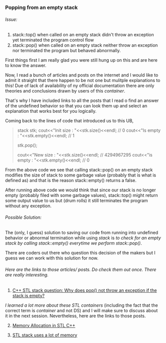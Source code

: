 ### Popping from an empty stack

###### Issue:

1. stack::top() when called on an empty stack didn't throw an exception yet terminated the program control flow
2. stack::pop() when called on an empty stack neither throw an exception nor terminated the program but behaved abnormally.

First things first I am really glad you were still hung up on this and are here to know the answer.  

Now, I read a bunch of articles and posts on the internet and I would like to admit it straight that there happen to 
be not one but mulitple explanations to this! Due of lack of availability of ny official documentation there are only theories and conclusions drawn by users of this *container*.

That's why I have included links to all the posts that I read o find an answer of the undefined behavior so that you can look them up and select an explanation that works best for you logically.

Coming back to the lines of code that introduced us to this UB,

> stack<int> stk;
> cout<<"Init size : "<<stk.size()<<endl; // 0
> cout<<"Is empty : "<<stk.empty()<<endl; // 1
>
> stk.pop();
>
> cout<<"New size : "<<stk.size()<<endl; // 4294967295
> cout<<"is empty : "<<stk.empty()<<endl; // 0


From the above code we see that calling stack::pop() on an empty stack modifies the size of stack to some garbage value (probably that is what is defined as) and that is the reason stack::empty() returns a false.

After running above code we would think that since our stack is no longer empty (probably filed with some garbage values), stack::top() might return some output value to us but (drum rolls) it still terminates the program without any exception.

###### Possible Solution:

The (only, I guess) solution to saving our code from running into undefined behavior or abnormal termination while using *stack* is _to check for an empty stack by calling stack::empty() everytime we perform stack::pop()_.

There are coders out there who question this decision of the makers but I guess we can work with this solution for now.

###### Here are the links to those articles/ posts. Do check them out once. There are really interesting.

1. [C++ STL stack question: Why does pop() not throw an exception if the stack is empty?](https://stackoverflow.com/questions/4892108/c-stl-stack-question-why-does-pop-not-throw-an-exception-if-the-stack-is-em)

*I learned a lot more about these STL containers* (including the fact that the correct term is *container* and not DS) and I will make sure to discuss about it in the next session. Nevertheless, here are the links to those posts.

2. [Memory Allocation in STL C++](https://stackoverflow.com/questions/29869144/memory-allocation-in-stl-c#:~:text=Almost%20all%20STL%20containers%20memory,that%20have%20memory%20on%20stack.)

3. [STL stack uses a lot of memory](https://codeforces.com/blog/entry/17307)